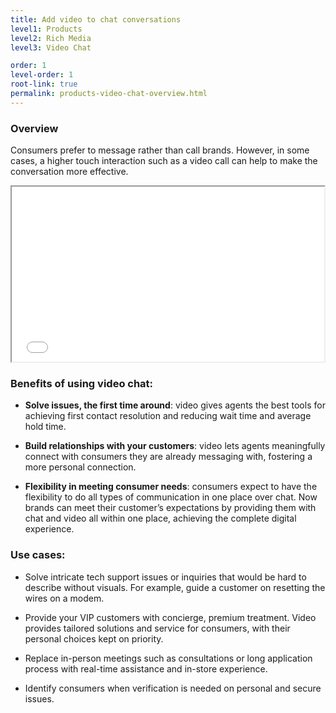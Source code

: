 ```yaml
---
title: Add video to chat conversations
level1: Products
level2: Rich Media
level3: Video Chat

order: 1
level-order: 1
root-link: true
permalink: products-video-chat-overview.html
---
```


### Overview

Consumers prefer to message rather than call brands.  However, in some cases, a higher touch interaction such as a video call can help to make the conversation more effective.  
<iframe src="//www.youtube.com/embed/wV9ecP0n7d4" allowfullscreen webkitallowfullscreen mozallowfullscreen height="280" width="500"></iframe>

### Benefits of using video chat:

* **Solve issues, the first time around**: video gives agents the best tools for achieving first contact resolution and reducing wait time and average hold time. 

* **Build relationships with your customers**: video lets agents meaningfully connect with consumers they are already messaging with, fostering a more personal connection.

* **Flexibility in meeting consumer needs**: consumers expect to have the flexibility to do all types of communication in one place over chat. Now brands can meet their customer’s expectations by providing them with chat and video all within one place, achieving the complete digital experience.

### Use cases:

* Solve intricate tech support issues or inquiries that would be hard to describe without visuals. For example, guide a customer on resetting the wires on a modem. 

* Provide your VIP customers with concierge, premium treatment. 
Video provides tailored solutions and service for consumers, with their personal choices kept on priority.  

* Replace in-person meetings such as consultations or long application process with real-time assistance and in-store experience.

* Identify consumers when verification is needed on personal and secure issues.



